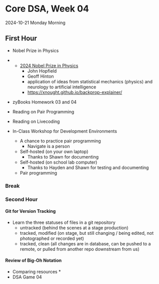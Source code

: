 # Core DSA, Week 04
2024-10-21 Monday Morning

## First Hour
* Nobel Prize in Physics
* * [2024 Nobel Prize in Physics](https://www.nobelprize.org/prizes/physics/2024/press-release/)
	  * John Hopfield
	  * Geoff Hinton
	* application of ideas from statistical mechanics (physics) and neurology to artificial intelligence
	* https://xnought.github.io/backprop-explainer/

 * zyBooks Homework 03 and 04

* Reading on Pair Programming
* Reading on Livecoding

* In-Class Workshop for Development Environments
	* A chance to practice pair programming
		* Navigate is a person 
	* Self-hosted (on your own laptop)
		* Thanks to Shawn for documenting
	* Self-hosted (on school lab computer)
		* Thanks to Hayden and Shawn for testing and documenting
	* Pair programming

### Break
### Second Hour

#### Git for Version Tracking
* Learn the three statuses of files in a git repository 
	* untracked (behind the scenes at a stage production)
	* tracked, modified (on stage, but still changing / being edited, not photographed or recorded yet)
	* tracked, clean (all changes are in database, can be pushed to a remote, or pulled from another repo downstream from us)

#### Review of Big-Oh Notation

* Comparing resources
	* 
* DSA Game 04